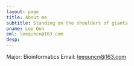 ```yaml
---
layout: page
title: About me
subtitle: Standing on the shoulders of giants
pname: Lee Qun
eml: leequncn@163.com
desp:
---
```

Major: Bioinformatics
Email: <a href="mailto:leequncn@163.com">leequncn@163.com</a>
